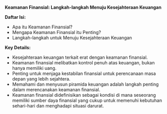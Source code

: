 **Keamanan Finansial: Langkah-langkah Menuju Kesejahteraan Keuangan**

**Daftar Isi:**
- Apa itu Keamanan Finansial?
- Mengapa Keamanan Finansial itu Penting?
- Langkah-langkah untuk Menuju Kesejahteraan Keuangan

**Key Details:**
- Kesejahteraan keuangan terkait erat dengan keamanan finansial.
- Keamanan finansial melibatkan kontrol penuh atas keuangan, bukan hanya memiliki uang.
- Penting untuk menjaga kestabilan finansial untuk perencanaan masa depan yang lebih sejahtera.
- Memahami dan menyusun piramida keuangan adalah langkah penting dalam merencanakan keamanan finansial.
- Keamanan finansial didefinisikan sebagai kondisi di mana seseorang memiliki sumber daya finansial yang cukup untuk memenuhi kebutuhan sehari-hari dan menghadapi situasi darurat.